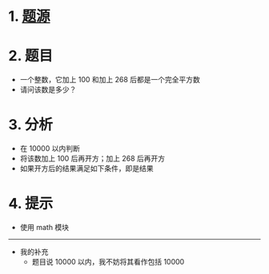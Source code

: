 # 1. [题源](https://fishc.com.cn/thread-84683-1-1.html)


# 2. 题目

- 一个整数，它加上 100 和加上 268 后都是一个完全平方数
- 请问该数是多少？


# 3. 分析

- 在 10000 以内判断
- 将该数加上 100 后再开方；加上 268 后再开方
- 如果开方后的结果满足如下条件，即是结果


# 4. 提示

- 使用 math 模块

***

- 我的补充
	- 题目说 10000 以内，我不妨将其看作包括 10000

